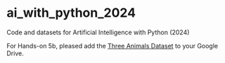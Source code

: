 # ai_with_python_2024
Code and datasets for Artificial Intelligence with Python (2024)
  
For Hands-on 5b, pleased add the <a href="https://bit.ly/2T7hRHm" target="_blank">Three Animals Dataset</a> to your Google Drive.
